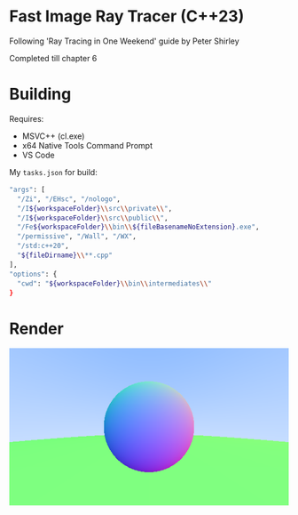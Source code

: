 # Fast Image Ray Tracer (C++23)

Following 'Ray Tracing in One Weekend' guide by Peter Shirley

Completed till chapter 6

# Building
Requires:
- MSVC++ (cl.exe)
- x64 Native Tools Command Prompt
- VS Code

My `tasks.json` for build:
```bash
"args": [
  "/Zi", "/EHsc", "/nologo",
  "/I${workspaceFolder}\\src\\private\\",
  "/I${workspaceFolder}\\src\\public\\",
  "/Fe${workspaceFolder}\\bin\\${fileBasenameNoExtension}.exe",
  "/permissive", "/Wall", "/WX",
  "/std:c++20",
  "${fileDirname}\\**.cpp"
],
"options": {
  "cwd": "${workspaceFolder}\\bin\\intermediates\\"
}
```

# Render

![Render](bin/render.png)
